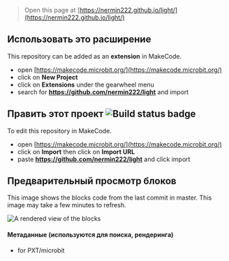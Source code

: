 
> Open this page at [https://nermin222.github.io/light/](https://nermin222.github.io/light/)

## Использовать это расширение

This repository can be added as an **extension** in MakeCode.

* open [https://makecode.microbit.org/](https://makecode.microbit.org/)
* click on **New Project**
* click on **Extensions** under the gearwheel menu
* search for **https://github.com/nermin222/light** and import

## Править этот проект ![Build status badge](https://github.com/nermin222/light/workflows/MakeCode/badge.svg)

To edit this repository in MakeCode.

* open [https://makecode.microbit.org/](https://makecode.microbit.org/)
* click on **Import** then click on **Import URL**
* paste **https://github.com/nermin222/light** and click import

## Предварительный просмотр блоков

This image shows the blocks code from the last commit in master.
This image may take a few minutes to refresh.

![A rendered view of the blocks](https://github.com/nermin222/light/raw/master/.github/makecode/blocks.png)

#### Метаданные (используются для поиска, рендеринга)

* for PXT/microbit
<script src="https://makecode.com/gh-pages-embed.js"></script><script>makeCodeRender("{{ site.makecode.home_url }}", "{{ site.github.owner_name }}/{{ site.github.repository_name }}");</script>
